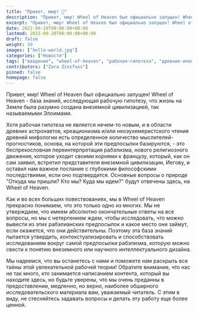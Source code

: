 ```yaml
---
title: "Привет, мир! 👋"
description: "Привет, мир! Wheel of Heaven был официально запущен! Wheel of Heaven - база знаний, исследующая рабочую гипотезу, что жизнь на Земле была разумно создана внеземной цивилизацией, так называемыми Элоимами."
excerpt: "Привет, мир! Wheel of Heaven был официально запущен! Wheel of Heaven - база знаний, исследующая рабочую гипотезу, что жизнь на Земле была разумно создана внеземной цивилизацией, так называемыми Элоимами."
date: 2022-09-20T00:00:00+00:00
lastmod: 2022-09-20T00:00:00+00:00
draft: false
weight: 50
images: ["hello-world.jpg"]
categories: ["Новости"]
tags: ["введение", "wheel-of-heaven", "рабочая-гипотеза", "древние-инопланетяне", "интеллектуальный-дизайн", "раэлизм"]
contributors: ["Zara Zinsfuss"]
pinned: false
homepage: false
---
```


Привет, мир! Wheel of Heaven был официально запущен! Wheel of Heaven - база знаний, исследующая рабочую гипотезу, что жизнь на Земле была разумно создана внеземной цивилизацией, так называемыми Элоимами.

Хотя рабочая гипотеза не является нечем-то новым, и в области древних астронавтов, креационизма и/или неоэухемеристского чтения древней мифологии есть определенное количество мыслителей-прогностиков, основа, на которой эти предпосылки базируются, - это беспрекословная переинтерпретация рабэлизма, нового религиозного движения, которое уходит своими корнями к французу, который, как он сам заявил, встретил представителя внеземной цивилизации, Иегову, и оставил нам важное послание с глубокими философскими последствиями, если оно подтвердится. Основные вопросы о природе "Откуда мы пришли? Кто мы? Куда мы идем?" будут отвечены здесь, на Wheel of Heaven.

Как и во всех больших повествованиях, мы в Wheel of Heaven прекрасно понимаем, что это только одно из многих. Мы не утверждаем, что имеем абсолютно окончательные ответы на все вопросы, но мы с нетерпением ждем, чтобы исследовать, что можно вывести из этих рабэлианских предпосылок и какое место они займут, если окажется, что они действительны. Поэтому эта база знаний пытается утвердить, контекстуализировать и способствовать исследованиям вокруг самой предпосылки рабэлизма, которую можно свести к понятию внеземного или научного интеллектуального дизайна.

Мы надеемся, что вы останетесь с нами и поможете нам раскрыть все тайны этой увлекательной рабочей теории! Обратите внимание, что нас не так много, кто занимается написанием контента, который вы находите здесь, но будьте уверены, что мы очень преданны в предоставлении, медленно, но верно, наиболее обширного исследовательского материала вам, уважаемый читатель. С этим в виду, не стесняйтесь задавать вопросы и делать эту работу еще более ценной.

